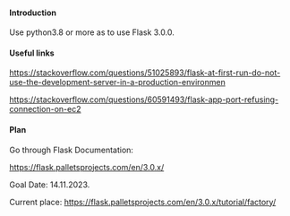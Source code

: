 #### Introduction

Use python3.8 or more as to use Flask 3.0.0.



#### Useful links

https://stackoverflow.com/questions/51025893/flask-at-first-run-do-not-use-the-development-server-in-a-production-environmen

https://stackoverflow.com/questions/60591493/flask-app-port-refusing-connection-on-ec2


#### Plan

Go through Flask Documentation:

https://flask.palletsprojects.com/en/3.0.x/

Goal Date: 14.11.2023.

Current place:
https://flask.palletsprojects.com/en/3.0.x/tutorial/factory/
